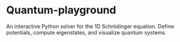 # Quantum-playground
An interactive Python solver for the 1D Schrödinger equation. Define potentials, compute eigenstates, and visualize quantum systems.
